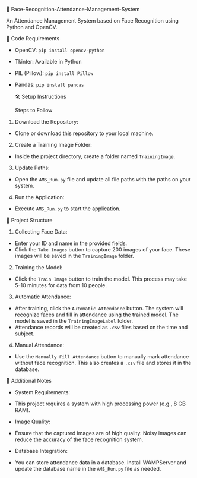  
  📸 Face-Recognition-Attendance-Management-System

An Attendance Management System based on Face Recognition using Python and OpenCV.

   🔧 Code Requirements

- OpenCV: `pip install opencv-python`
- Tkinter: Available in Python
- PIL (Pillow): `pip install Pillow`
- Pandas: `pip install pandas`

   🛠️ Setup Instructions

    Steps to Follow

1.   Download the Repository:
   - Clone or download this repository to your local machine.

2.   Create a Training Image Folder:
   - Inside the project directory, create a folder named `TrainingImage`.

3.   Update Paths:
   - Open the `AMS_Run.py` file and update all file paths with the paths on your system.

4.   Run the Application:
   - Execute `AMS_Run.py` to start the application.

   📂 Project Structure

1.   Collecting Face Data:
   - Enter your ID and name in the provided fields.
   - Click the `Take Images` button to capture 200 images of your face. These images will be saved in the `TrainingImage` folder.

2.   Training the Model:
   - Click the `Train Image` button to train the model. This process may take 5-10 minutes for data from 10 people.

3.   Automatic Attendance:
   - After training, click the `Automatic Attendance` button. The system will recognize faces and fill in attendance using the trained model. The model is saved in the `TrainingImageLabel` folder.
   - Attendance records will be created as `.csv` files based on the time and subject.

4.   Manual Attendance:
   - Use the `Manually Fill Attendance` button to manually mark attendance without face recognition. This also creates a `.csv` file and stores it in the database.

   📝 Additional Notes

-   System Requirements:
  - This project requires a system with high processing power (e.g., 8 GB RAM).

-   Image Quality:
  - Ensure that the captured images are of high quality. Noisy images can reduce the accuracy of the face recognition system.

-   Database Integration:
  - You can store attendance data in a database. Install WAMPServer and update the database name in the `AMS_Run.py` file as needed.
 